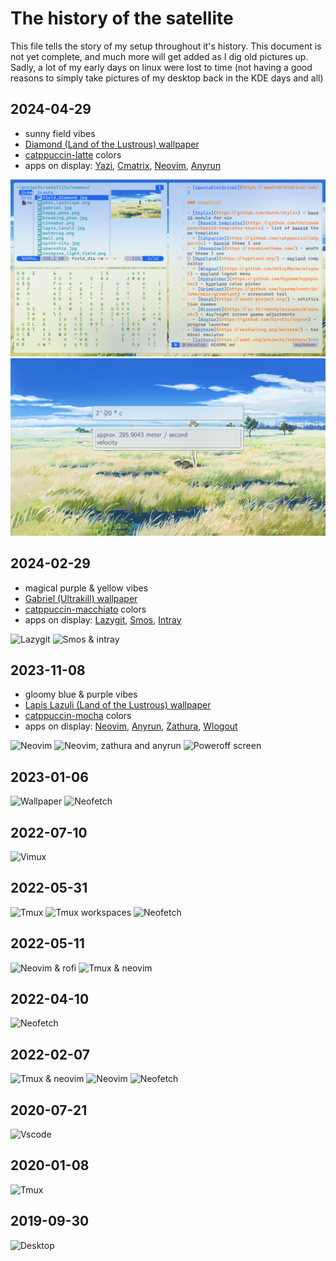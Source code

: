 # The history of the satellite

This file tells the story of my setup throughout it's history. This document is not yet complete, and much more will get added as I dig old pictures up. Sadly, a lot of my early days on linux were lost to time (not having a good reasons to simply take pictures of my desktop back in the KDE days and all)

## 2024-04-29

- sunny field vibes
- [Diamond (Land of the Lustrous) wallpaper](https://wallhaven.cc/w/vmk2e3)
- [catppuccin-latte](https://github.com/catppuccin/base16) colors
- apps on display: [Yazi](https://github.com/sxyazi/yazi), [Cmatrix](https://github.com/abishekvashok/cmatrix), [Neovim](https://neovim.io/), [Anyrun](https://github.com/catppuccin/base16)

![Terminals](img/2024-04-29-terminals.png)
![Anyrun](img/2024-04-29-anyrun-calculation.png)

## 2024-02-29

- magical purple & yellow vibes
- [Gabriel (Ultrakill) wallpaper](https://wallhaven.cc/w/3zp96d)
- [catppuccin-macchiato](https://github.com/catppuccin/base16) colors
- apps on display: [Lazygit](https://github.com/jesseduffield/lazygit), [Smos](https://github.com/NorfairKing/smos), [Intray](https://github.com/NorfairKing/intray)

![Lazygit](img/2024-02-29-lazygit.png)
![Smos & intray](img/2024-02-29-smos-intray.png)

## 2023-11-08

- gloomy blue & purple vibes
- [Lapis Lazuli (Land of the Lustrous) wallpaper](https://wallhaven.cc/w/xlvz8l)
- [catppuccin-mocha](https://github.com/catppuccin/base16) colors
- apps on display: [Neovim](https://neovim.io/), [Anyrun](https://github.com/catppuccin/base16), [Zathura](https://pwmt.org/projects/zathura/), [Wlogout](https://github.com/ArtsyMacaw/wlogout)

![Neovim](img/2023-11-08-neovim.png)
![Neovim, zathura and anyrun](img/2023-11-08-neovim-zathura-and-anyrun.png)
![Poweroff screen](img/2023-11-08-poweroff.png)

## 2023-01-06

![Wallpaper](img/2023-01-06-wallpaper.png)
![Neofetch](img/2023-01-06-neofetch.png)

## 2022-07-10

![Vimux](img/2022-07-10-vimux.png)

## 2022-05-31

![Tmux](img/2022-05-31-tmux.png)
![Tmux workspaces](img/2022-05-30-tmux-workspaces.png)
![Neofetch](img/2022-05-15-neofetch.png)

## 2022-05-11

![Neovim & rofi](img/2022-05-11-neovim-rofi.png)
![Tmux & neovim](img/2022-05-10-tmux.png)

## 2022-04-10

![Neofetch](img/2022-04-10-neofetch.png)

## 2022-02-07

![Tmux & neovim](img/2022-09-03-tmux.png)
![Neovim](img/2022-02-07-neovim.png)
![Neofetch](img/2022-01-30-neofetch.png)

## 2020-07-21

![Vscode](img/2020-07-21-vscode.png)

## 2020-01-08

![Tmux](img/2020-01-08-tmux.png)

## 2019-09-30

![Desktop](img/2019-09-30-desktop.png)
